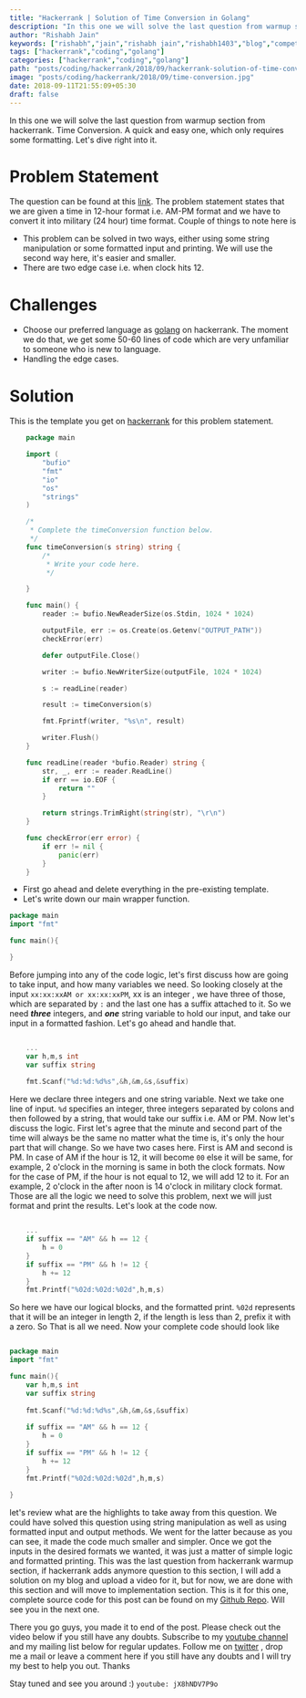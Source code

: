 ```yaml
---
title: "Hackerrank | Solution of Time Conversion in Golang"
description: "In this one we will solve the last question from warmup section from hackerrank. Time Conversion. A quick and easy one, which only requires some formatting. Let's dive right into it."
author: "Rishabh Jain"
keywords: ["rishabh","jain","rishabh jain","rishabh1403","blog","competitive","coding","programming","tech","technology","hackerrank","go","golang","solutions in golang","hackerrank solutions","time conversion hackerrank solution"]
tags: ["hackerrank","coding","golang"]
categories: ["hackerrank","coding","golang"]
path: "posts/coding/hackerrank/2018/09/hackerrank-solution-of-time-conversion-in-golang/"
image: "posts/coding/hackerrank/2018/09/time-conversion.jpg"
date: 2018-09-11T21:55:09+05:30
draft: false
---
```

In this one we will solve the last question from warmup section from hackerrank. Time Conversion. A quick and easy one, which only requires some formatting. Let's dive right into it.
<!--more-->

# Problem Statement
The question can be found at this [link](https://www.hackerrank.com/challenges/time-conversion/problem). The problem statement states that we are given a time in 12-hour format i.e. AM-PM format and we have to convert it into military (24 hour) time format.
Couple of things to note here is 

* This problem can be solved in two ways, either using some string manipulation or some formatted input and printing. We will use the second way here, it's easier and smaller. 
* There are two edge case i.e. when clock hits 12.

# Challenges

* Choose our preferred language as [golang](https://golang.org/) on hackerrank. The moment we do that, we get some 50-60 lines of code which are very unfamiliar to someone who is new to language.
* Handling the edge cases.

# Solution

This is the template you get on [hackerrank](https://www.hackerrank.com/) for this problem statement.

```go
    package main

    import (
        "bufio"
        "fmt"
        "io"
        "os"
        "strings"
    )

    /*
     * Complete the timeConversion function below.
     */
    func timeConversion(s string) string {
        /*
         * Write your code here.
         */

    }

    func main() {
        reader := bufio.NewReaderSize(os.Stdin, 1024 * 1024)

        outputFile, err := os.Create(os.Getenv("OUTPUT_PATH"))
        checkError(err)

        defer outputFile.Close()

        writer := bufio.NewWriterSize(outputFile, 1024 * 1024)

        s := readLine(reader)

        result := timeConversion(s)

        fmt.Fprintf(writer, "%s\n", result)

        writer.Flush()
    }

    func readLine(reader *bufio.Reader) string {
        str, _, err := reader.ReadLine()
        if err == io.EOF {
            return ""
        }

        return strings.TrimRight(string(str), "\r\n")
    }

    func checkError(err error) {
        if err != nil {
            panic(err)
        }
    }


```
* First go ahead and delete everything in the pre-existing template.
* Let's write down our main wrapper function.

```go
package main
import "fmt"

func main(){

}
```
Before jumping into any of the code logic, let's first discuss how are going to take input, and how many variables we need. So looking closely at the input `xx:xx:xxAM or xx:xx:xxPM`, xx is an integer , we have three of those, which are separated by `:` and the last one has a suffix attached to it. So we need ***three*** integers, and ***one*** string variable to hold our input, and take our input in a formatted fashion. Let's go ahead and handle that.

```go

    ...
    var h,m,s int
    var suffix string
    
    fmt.Scanf("%d:%d:%d%s",&h,&m,&s,&suffix)

```

Here we declare three integers and one string variable. Next we take one line of input. `%d` specifies an integer, three integers separated by colons and then followed by a string, that would take our suffix i.e. AM or PM. Now let's discuss the logic. First let's agree that the minute and second part of the time will always be the same no matter what the time is, it's only the hour part that will change. So we have two cases here. First is AM and second is PM. In case of AM if the hour is 12, it will become `00` else it will be same, for example, 2 o'clock in the morning is same in both the clock formats. Now for the case of PM, if the hour is not equal to 12, we will add 12 to it. For an example, 2 o'clock in the after noon is 14 o'clock in military clock format. Those are all the logic we need to solve this problem, next we will just format and print the results. Let's look at the code now.

```go

	...
    if suffix == "AM" && h == 12 {
        h = 0
    }
    if suffix == "PM" && h != 12 {
        h += 12
    }
    fmt.Printf("%02d:%02d:%02d",h,m,s)

```

So here we have our logical blocks, and the formatted print. `%02d` represents that it will be an integer in length 2, if the length is less than 2, prefix it with a zero. So That is all we need. Now your complete code should look like

```go

package main
import "fmt"

func main(){
    var h,m,s int
    var suffix string
    
    fmt.Scanf("%d:%d:%d%s",&h,&m,&s,&suffix)
    
    if suffix == "AM" && h == 12 {
        h = 0
    }
    if suffix == "PM" && h != 12 {
        h += 12
    }
    fmt.Printf("%02d:%02d:%02d",h,m,s)
    
}

```
let's review what are the highlights to take away from this question. We could have solved this question using string manipulation as well as using formatted input and output methods. We went for the latter because as you can see, it made the code much smaller and simpler. Once we got the inputs in the desired formats we wanted, it was just a matter of simple logic and formatted printing. This was the last question from hackerrank warmup section, if hackerrank adds anymore question to this section, I will add a solution on my blog and upload a video for it, but for now, we are done with this section and will move to implementation section. This is it for this one, complete source code for this post can be found on my [Github Repo](https://github.com/rishabh1403/hackerrank-golang-solutions/blob/master/practice/algorithms/warmup/time-conversion.go). Will see you in the next one.

There you go guys, you made it to end of the post. Please check out the video below if you still have any doubts. Subscribe to my [youtube channel](https://www.youtube.com/channel/UC4syrEYE9_fzeVBajZIyHlA) and my mailing list below for regular updates. Follow me on [twitter](https://www.twitter.com/rishabhjain1403) , drop me a mail or leave a comment here if you still have any doubts and I will try my best to help you out. Thanks

Stay tuned and see you around :)
`youtube: jX8hNDV7P9o`  

